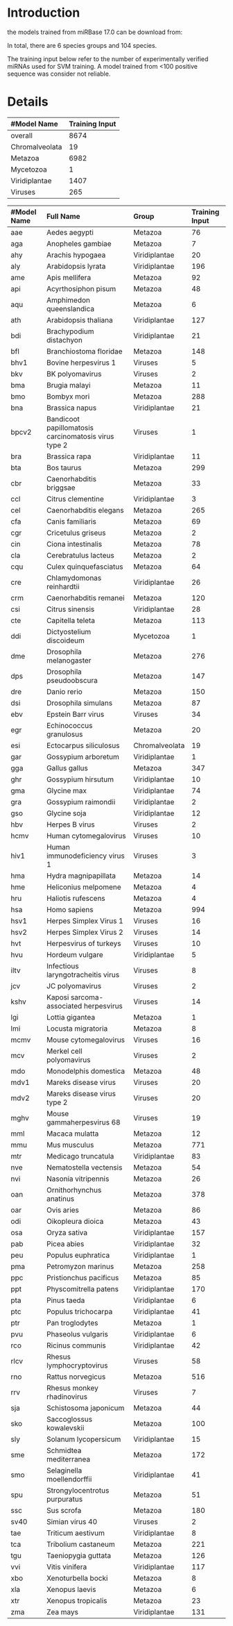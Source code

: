 # Introduction #

the models trained from miRBase 17.0 can be download from:

In total, there are 6 species groups and 104 species.

The training input below refer to the number of experimentally verified miRNAs used for SVM training. A model trained from <100 positive sequence was consider not reliable.


# Details #

|#Model Name|Training Input|
|:----------|:-------------|
|overall    |8674          |
|Chromalveolata|19            |
|Metazoa    |6982          |
|Mycetozoa  |1             |
|Viridiplantae|1407          |
|Viruses    |265           |

|#Model Name|Full Name|Group|Training Input|
|:----------|:--------|:----|:-------------|
|aae        |Aedes aegypti|Metazoa|76            |
|aga        |Anopheles gambiae|Metazoa|7             |
|ahy        |Arachis hypogaea|Viridiplantae|20            |
|aly        |Arabidopsis lyrata|Viridiplantae|196           |
|ame        |Apis mellifera|Metazoa|92            |
|api        |Acyrthosiphon pisum|Metazoa|48            |
|aqu        |Amphimedon queenslandica|Metazoa|6             |
|ath        |Arabidopsis thaliana|Viridiplantae|127           |
|bdi        |Brachypodium distachyon|Viridiplantae|21            |
|bfl        |Branchiostoma floridae|Metazoa|148           |
|bhv1       |Bovine herpesvirus 1|Viruses|5             |
|bkv        |BK polyomavirus|Viruses|2             |
|bma        |Brugia malayi|Metazoa|11            |
|bmo        |Bombyx mori|Metazoa|288           |
|bna        |Brassica napus|Viridiplantae|21            |
|bpcv2      |Bandicoot papillomatosis carcinomatosis virus type 2|Viruses|1             |
|bra        |Brassica rapa|Viridiplantae|11            |
|bta        |Bos taurus|Metazoa|299           |
|cbr        |Caenorhabditis briggsae|Metazoa|33            |
|ccl        |Citrus clementine|Viridiplantae|3             |
|cel        |Caenorhabditis elegans|Metazoa|265           |
|cfa        |Canis familiaris|Metazoa|69            |
|cgr        |Cricetulus griseus|Metazoa|2             |
|cin        |Ciona intestinalis|Metazoa|78            |
|cla        |Cerebratulus lacteus|Metazoa|2             |
|cqu        |Culex quinquefasciatus|Metazoa|64            |
|cre        |Chlamydomonas reinhardtii|Viridiplantae|26            |
|crm        |Caenorhabditis remanei|Metazoa|120           |
|csi        |Citrus sinensis|Viridiplantae|28            |
|cte        |Capitella teleta|Metazoa|113           |
|ddi        |Dictyostelium discoideum|Mycetozoa|1             |
|dme        |Drosophila melanogaster|Metazoa|276           |
|dps        |Drosophila pseudoobscura|Metazoa|147           |
|dre        |Danio rerio|Metazoa|150           |
|dsi        |Drosophila simulans|Metazoa|87            |
|ebv        |Epstein Barr virus|Viruses|34            |
|egr        |Echinococcus granulosus|Metazoa|20            |
|esi        |Ectocarpus siliculosus|Chromalveolata|19            |
|gar        |Gossypium arboretum|Viridiplantae|1             |
|gga        |Gallus gallus|Metazoa|347           |
|ghr        |Gossypium hirsutum|Viridiplantae|10            |
|gma        |Glycine max|Viridiplantae|74            |
|gra        |Gossypium raimondii|Viridiplantae|2             |
|gso        |Glycine soja|Viridiplantae|12            |
|hbv        |Herpes B virus|Viruses|2             |
|hcmv       |Human cytomegalovirus|Viruses|10            |
|hiv1       |Human immunodeficiency virus 1|Viruses|3             |
|hma        |Hydra magnipapillata|Metazoa|14            |
|hme        |Heliconius melpomene|Metazoa|4             |
|hru        |Haliotis rufescens|Metazoa|4             |
|hsa        |Homo sapiens|Metazoa|994           |
|hsv1       |Herpes Simplex Virus 1|Viruses|16            |
|hsv2       |Herpes Simplex Virus 2|Viruses|14            |
|hvt        |Herpesvirus of turkeys|Viruses|10            |
|hvu        |Hordeum vulgare|Viridiplantae|5             |
|iltv       |Infectious laryngotracheitis virus|Viruses|8             |
|jcv        |JC polyomavirus|Viruses|2             |
|kshv       |Kaposi sarcoma-associated herpesvirus|Viruses|14            |
|lgi        |Lottia gigantea|Metazoa|1             |
|lmi        |Locusta migratoria|Metazoa|8             |
|mcmv       |Mouse cytomegalovirus|Viruses|16            |
|mcv        |Merkel cell polyomavirus|Viruses|2             |
|mdo        |Monodelphis domestica|Metazoa|48            |
|mdv1       |Mareks disease virus|Viruses|20            |
|mdv2       |Mareks disease virus type 2|Viruses|20            |
|mghv       |Mouse gammaherpesvirus 68|Viruses|19            |
|mml        |Macaca mulatta|Metazoa|12            |
|mmu        |Mus musculus|Metazoa|771           |
|mtr        |Medicago truncatula|Viridiplantae|83            |
|nve        |Nematostella vectensis|Metazoa|54            |
|nvi        |Nasonia vitripennis|Metazoa|26            |
|oan        |Ornithorhynchus anatinus|Metazoa|378           |
|oar        |Ovis aries|Metazoa|86            |
|odi        |Oikopleura dioica|Metazoa|43            |
|osa        |Oryza sativa|Viridiplantae|157           |
|pab        |Picea abies|Viridiplantae|32            |
|peu        |Populus euphratica|Viridiplantae|1             |
|pma        |Petromyzon marinus|Metazoa|258           |
|ppc        |Pristionchus pacificus|Metazoa|85            |
|ppt        |Physcomitrella patens|Viridiplantae|170           |
|pta        |Pinus taeda|Viridiplantae|6             |
|ptc        |Populus trichocarpa|Viridiplantae|41            |
|ptr        |Pan troglodytes|Metazoa|1             |
|pvu        |Phaseolus vulgaris|Viridiplantae|6             |
|rco        |Ricinus communis|Viridiplantae|42            |
|rlcv       |Rhesus lymphocryptovirus|Viruses|58            |
|rno        |Rattus norvegicus|Metazoa|516           |
|rrv        |Rhesus monkey rhadinovirus|Viruses|7             |
|sja        |Schistosoma japonicum|Metazoa|44            |
|sko        |Saccoglossus kowalevskii|Metazoa|100           |
|sly        |Solanum lycopersicum|Viridiplantae|15            |
|sme        |Schmidtea mediterranea|Metazoa|172           |
|smo        |Selaginella moellendorffii|Viridiplantae|41            |
|spu        |Strongylocentrotus purpuratus|Metazoa|51            |
|ssc        |Sus scrofa|Metazoa|180           |
|sv40       |Simian virus 40|Viruses|2             |
|tae        |Triticum aestivum|Viridiplantae|8             |
|tca        |Tribolium castaneum|Metazoa|221           |
|tgu        |Taeniopygia guttata|Metazoa|126           |
|vvi        |Vitis vinifera|Viridiplantae|117           |
|xbo        |Xenoturbella bocki|Metazoa|8             |
|xla        |Xenopus laevis|Metazoa|6             |
|xtr        |Xenopus tropicalis|Metazoa|23            |
|zma        |Zea mays |Viridiplantae|131           |
